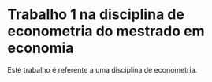 # Trabalho 1 na disciplina de econometria do mestrado em economia
Esté trabalho é referente a uma disciplina de econometria.
